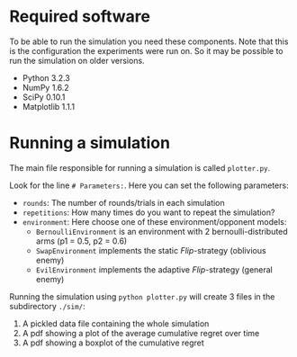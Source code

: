 # Required software
To be able to run the simulation you need these components.
Note that this is the configuration the experiments were run on.
So it may be possible to run the simulation on older versions.
* Python 3.2.3
* NumPy 1.6.2
* SciPy 0.10.1
* Matplotlib 1.1.1

# Running a simulation
The main file responsible for running a simulation is called `plotter.py`.

Look for the line `# Parameters:`. Here you can set the following parameters:

* `rounds`: The number of rounds/trials in each simulation
* `repetitions`: How many times do you want to repeat the simulation?
* `environment`: Here choose one of these environment/opponent models:
  * `BernoulliEnvironment` is an environment with 2 bernoulli-distributed arms (p1 = 0.5, p2 = 0.6)
  * `SwapEnvironment` implements the static _Flip_-strategy (oblivious enemy)
  * `EvilEnvironment` implements the adaptive _Flip_-strategy (general enemy)

Running the simulation using `python plotter.py` will create 3 files in the subdirectory `./sim/`:

1. A pickled data file containing the whole simulation
2. A pdf showing a plot of the average cumulative regret over time
3. A pdf showing a boxplot of the cumulative regret